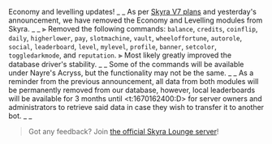 Economy and levelling updates!
_ _
As per [Skyra V7 plans](https://skyra.notion.site/Detailed-Changes-46f9f48650734b81b94a41e1788406ff) and yesterday's announcement, we have removed the Economy and Levelling modules from Skyra.
_ _
⫸ Removed the following commands: `balance`, `credits`, `coinflip`, `daily`, `higherlower`, `pay`, `slotmachine`, `vault`, `wheeloffortune`, `autorole`, `social`, `leaderboard`, `level`, `mylevel`, `profile`, `banner`, `setcolor`, `toggledarkmode`, and `reputation`.
⫸ Most likely greatly improved the database driver's stability.
_ _
Some of the commands will be available under Nayre's Acryss, but the functionality may not be the same.
_ _
As a reminder from the previous announcement, all data from both modules will be permanently removed from our database, however, local leaderboards will be available for 3 months until <t:1670162400:D> for server owners and administrators to retrieve said data in case they wish to transfer it to another bot.
_ _
> Got any feedback? Join [the official Skyra Lounge server](https://join.skyra.pw)!
